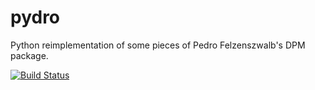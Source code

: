 pydro
=====

Python reimplementation of some pieces of Pedro Felzenszwalb's DPM package.

[![Build Status](https://travis-ci.org/kmatzen/pydro.png)](https://travis-ci.org/kmatzen/pydro)
